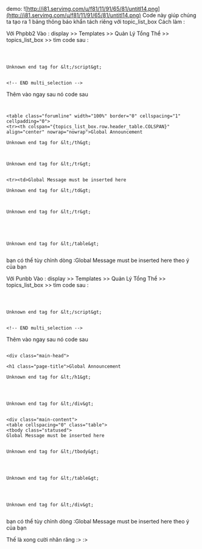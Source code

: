 demo:
![http://i81.servimg.com/u/f81/11/91/65/81/untitl14.png](http://i81.servimg.com/u/f81/11/91/65/81/untitl14.png)
Code này giúp chúng ta tạo ra 1 bảng thông báo khẩn tách riêng với topic\_list\_box
Cách làm :


Với Phpbb2
Vào : display >> Templates >> Quản Lý Tổng Thể >> topics\_list\_box >> tìm code sau :

```



Unknown end tag for &lt;/script&gt;


<!-- END multi_selection -->

```
Thêm vào ngay sau nó code sau

```


<table class="forumline" width="100%" border="0" cellspacing="1" cellpadding="0">
<tr><th colspan="{topics_list_box.row.header_table.COLSPAN}" align="center" nowrap="nowrap">Global Announcement

Unknown end tag for &lt;/th&gt;



Unknown end tag for &lt;/tr&gt;


<tr><td>Global Message must be inserted here

Unknown end tag for &lt;/td&gt;



Unknown end tag for &lt;/tr&gt;





Unknown end tag for &lt;/table&gt;


```

bạn có thể tùy chỉnh dòng :Global Message must be inserted here theo ý của bạn

Với Punbb
Vào : display >> Templates >> Quản Lý Tổng Thể >> topics\_list\_box >> tìm code sau :

```



Unknown end tag for &lt;/script&gt;


<!-- END multi_selection -->
```

Thêm vào ngay sau nó code sau

```

<div class="main-head">

<h1 class="page-title">Global Announcement

Unknown end tag for &lt;/h1&gt;




Unknown end tag for &lt;/div&gt;


<div class="main-content">
<table cellspacing="0" class="table">
<tbody class="statused">
Global Message must be inserted here


Unknown end tag for &lt;/tbody&gt;




Unknown end tag for &lt;/table&gt;




Unknown end tag for &lt;/div&gt;


```


bạn có thể tùy chỉnh dòng :Global Message must be inserted here theo ý của bạn

Thế là xong cười nhăn răng :> :>